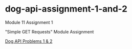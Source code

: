 # dog-api-assignment-1-and-2
Module 11 Assignment 1

"Simple GET Requests" Module Assignment 
 
[Dog API Problems 1 & 2](https://jocelle23.github.io/dog-api-assignment-1-and-2/)